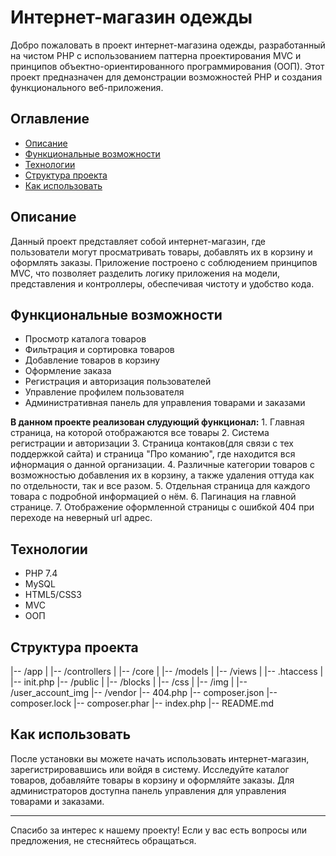 # Интернет-магазин одежды

Добро пожаловать в проект интернет-магазина одежды, разработанный на чистом PHP с использованием паттерна проектирования MVC и принципов объектно-ориентированного программирования (ООП). Этот проект предназначен для демонстрации возможностей PHP и создания функционального веб-приложения.

## Оглавление

- [Описание](#описание)
- [Функциональные возможности](#функциональные-возможности)
- [Технологии](#технологии)
- [Структура проекта](#структура-проекта)
- [Как использовать](#как-использовать)

## Описание

Данный проект представляет собой интернет-магазин, где пользователи могут просматривать товары, добавлять их в корзину и оформлять заказы. Приложение построено с соблюдением принципов MVC, что позволяет разделить логику приложения на модели, представления и контроллеры, обеспечивая чистоту и удобство кода.

## Функциональные возможности

- Просмотр каталога товаров
- Фильтрация и сортировка товаров
- Добавление товаров в корзину
- Оформление заказа
- Регистрация и авторизация пользователей
- Управление профилем пользователя
- Административная панель для управления товарами и заказами

**В данном проекте реализован слудующий функционал:**
    1. Главная страница, на которой отображаются все товары
    2. Система регистрации и авторизации
    3. Страница контаков(для связи с тех поддержкой сайта) и страница "Про команию", где находится вся ифнормация о данной организации.
    4. Различные категории товаров с возможностью добавления их в корзину, а также удаления оттуда как по отдельности, так и все разом.
    5. Отдельная страница для каждого товара с подробной информацией о нём.
    6. Пагинация на главной странице. 
    7. Отображение оформленной страницы с ошибкой 404 при переходе на неверный url адрес.

## Технологии

- PHP 7.4
- MySQL
- HTML5/CSS3
- MVC
- ООП

## Структура проекта

|-- /app
|   |-- /controllers
|   |-- /core
|   |-- /models
|   |-- /views
|   |-- .htaccess
|   |-- init.php
|-- /public
|   |-- /blocks
|   |-- /css
|   |-- /img
|   |-- /user_account_img
|-- /vendor
|-- 404.php
|-- composer.json
|-- composer.lock
|-- composer.phar
|-- index.php
|-- README.md

## Как использовать

После установки вы можете начать использовать интернет-магазин, зарегистрировавшись или войдя в систему. Исследуйте каталог товаров, добавляйте товары в корзину и оформляйте заказы. Для администраторов доступна панель управления для управления товарами и заказами.

---

Спасибо за интерес к нашему проекту! Если у вас есть вопросы или предложения, не стесняйтесь обращаться.